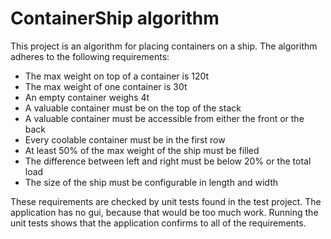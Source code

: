 # ContainerShip algorithm

This project is an algorithm for placing containers on a ship.
The algorithm adheres to the following requirements:

- The max weight on top of a container is 120t
- The max weight of one container is 30t
- An empty container weighs 4t
- A valuable container must be on the top of the stack
- A valuable container must be accessible from either the front or the back
- Every coolable container must be in the first row
- At least 50% of the max weight of the ship must be filled
- The difference between left and right must be below 20% or the total load
- The size of the ship must be configurable in length and width

These requirements are checked by unit tests found in the test project.
The application has no gui, because that would be too much work.
Running the unit tests shows that the application confirms to all of the requirements.
